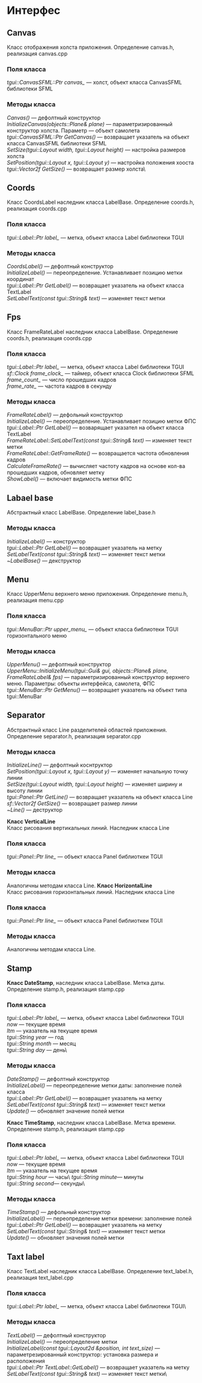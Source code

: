 # Интерфес
## Canvas
Класс отображения холста приложения. Определение canvas.h, реализация canvas.cpp
### Поля класса
*tgui::CanvasSFML::Ptr canvas_* — холст, объект класса CanvasSFML библиотеки SFML

### Методы класса
*Canvas()* — дефолтный конструктор\
*InitializeCanvas(objects::Plane& plane)* — параметризированный конструктор холста. Параметр — объект самолета\
*tgui::CanvasSFML::Ptr GetCanvas()* — возвращает указатель на объект класса CanvasSFML библиотеки SFML\
*SetSize(tgui::Layout width, tgui::Layout height)* — настройка размеров холста\
*SetPosition(tgui::Layout x, tgui::Layout y)* — настройка положения хооста\
*tgui::Vector2f GetSize()* — возвращает размер холста\

## Coords
Класс CoordsLabel наследник класса LabelBase. Определение coords.h, реализация coords.cpp
### Поля класса
*tgui::Label::Ptr label_* — метка, объект класса Label библиотеки TGUI

### Методы класса
*CoordsLabel()* — дефолтный конструктор\
*InitializeLabel()* — переопределение. Устанавливает позицию метки координат\
*tgui::Label::Ptr GetLabel()* — возвращает указатель на объект класса TextLabel\
*SetLabelText(const tgui::String& text)* — изменяет текст метки

## Fps
Класс FrameRateLabel наследник класса LabelBase. Определение coords.h, реализация coords.cpp
### Поля класса
*tgui::Label::Ptr label_* — метка, объект класса Label библиотеки TGUI\
*sf::Clock frame_clock_* — таймер, объект класса Clock библиотеки SFML\
*frame_count_* — число прошедших кадров\
*frame_rate_* — частота кадров в секунду

### Методы класса
*FrameRateLabel()* — дефольный конструктор\
*InitializeLabel()* — переопределение. Устанавливает позицию метки ФПС\
*tgui::Label::Ptr GetLabel()* — возварящает указател на объект класса TextLabel\
*FrameRateLabel::SetLabelText(const tgui::String& text)* — изменяет текст метки\
*FrameRateLabel::GetFrameRate()* — возвращается частота обновления кадров\
*CalculateFrameRate()* — вычисляет частоту кадров на основе кол-ва прошедших кадров, обновляет метку\
*ShowLabel()* — включает видимость метки ФПС

## Labael base
Абстрактный класс LabelBase. Определение label_base.h
### Методы класса
*InitializeLabel()* — конструктор\
*tgui::Label::Ptr GetLabel()* — возвращает указатель на метку\
*SetLabelText(const tgui::String& text)* — изменяет текст метки\
*~LabelBase()* — декструктор

## Menu
Класс UpperMenu верхнего меню приложения. Определение menu.h, реализация menu.cpp
### Поля класса
*tgui::MenuBar::Ptr upper_menu_* — объект класса библиотеки TGUI горизонтального меню

### Методы класса
*UpperMenu()* — дефолтный конструктор\
*UpperMenu::InitializeMenu(tgui::Gui& gui, objects::Plane& plane, FrameRateLabel& fps)* — параметризированный конструктор верхнего меню. Параметры: объекты интерфейса, самолета, ФПС\
*tgui::MenuBar::Ptr GetMenu()* — возвращает указатель на объект типа tgui::MenuBar

## Separator

Абстрактный класс Line разделителей областей приложения. Определение separator.h, реализация separator.cpp
### Методы класса
*InitializeLine()* — дефолтный коснтруктор\
*SetPosition(tgui::Layout x, tgui::Layout y)* — изменяет начальную точку линии\
*SetSize(tgui::Layout width, tgui::Layout height)* — изменяет ширину и высоту линии\
*tgui::Panel::Ptr GetLine()* — возвращает указатель на объект класса Line\
*sf::Vector2f GetSize()* — возвращает размер линии\
*~Line()* — деструктор

**Класс VerticalLine**\
Класс рисования вертикальных линий. Наследник класса Line
### Поля класса
*tgui::Panel::Ptr line_* — объект класса Panel библиоткеи TGUI
### Методы класса
Аналогичны методам класса Line.
**Класс HorizontalLine**\
Класс рисования горизонтальных линий. Наследник класса Line
### Поля класса
*tgui::Panel::Ptr line_* — объект класса Panel библиоткеи TGUI
### Методы класса
Аналогичны методам класса Line.

## Stamp
**Класс DateStamp**, наследник класса LabelBase. Метка даты. Определение stamp.h, реализация stamp.cpp
### Поля класса
*tgui::Label::Ptr label_* — метка, объект класса Label библиотеки TGUI\
*now* — текущие время\
*ltm* — указатель на текущее время\
*tgui::String year* — год\
*tgui::String month* — месяц\
*tgui::String day* — день\

### Методы класса
*DateStamp()* — дефолтный конструктор\
*InitializeLabel()* — переопределение метки даты: заполнение полей класса\
*tgui::Label::Ptr GetLabel()* — возвращает указатель на метку\
*SetLabelText(const tgui::String& text)* — изменяет текст метки\
*Update()* — обновляет значение полей метки

**Класс TimeStamp**, наследник класса LabelBase. Метка времени. Определение stamp.h, реализация stamp.cpp
### Поля класса
*tgui::Label::Ptr label_* — метка, объект класса Label библиотеки TGUI\
*now* — текущие время\
*ltm* — указатель на текущее время\
*tgui::String hour* — часы\ 
*tgui::String minute*— минуты\
*tgui::String second*— секунды\

### Методы класса
*TimeStamp()* —  дефольный конструктор\
*InitializeLabel()* — переопределение метки времени: заполнение полей\
*tgui::Label::Ptr GetLabel()* —  возвращает указатель на метку\
*SetLabelText(const tgui::String& text)* — изменяет текст метки\
*Update()* — обновляет значения полей метки

## Taxt label
Класс TextLabel наследник класса LabelBase. Определение text_label.h, реализация text_label.cpp
### Поля класса
*tgui::Label::Ptr label_* — метка, объект класса Label библиотеки TGUI\

### Методы класса
*TextLabel()* — дефолтный конструктор\
*InitializeLabel()* — переопределение метки\
*InitializeLabel(const tgui::Layout2d &position, int text_size)* — параметрезированный конструктор: установка размера и расположения\
*tgui::Label::Ptr TextLabel::GetLabel()* — возвращает указатель на метку\
*SetLabelText(const tgui::String& text)* — изменяет текст метки\


